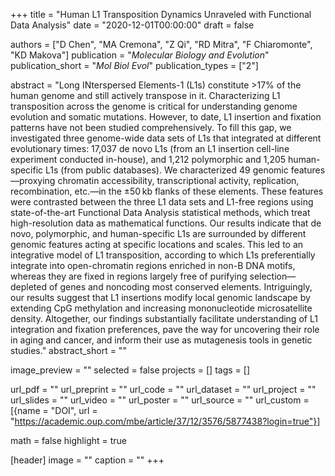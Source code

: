 +++
title = "Human L1 Transposition Dynamics Unraveled with Functional Data Analysis"
date = "2020-12-01T00:00:00"
draft = false

authors = ["D Chen", "MA Cremona", "Z Qi", "RD Mitra", "F Chiaromonte", "KD Makova"]
publication = "_Molecular Biology and Evolution_"
publication_short = "_Mol Biol Evol_"
publication_types = ["2"]

abstract = "Long INterspersed Elements-1 (L1s) constitute >17% of the human genome and still actively transpose in it. Characterizing L1 transposition across the genome is critical for understanding genome evolution and somatic mutations. However, to date, L1 insertion and fixation patterns have not been studied comprehensively. To fill this gap, we investigated three genome-wide data sets of L1s that integrated at different evolutionary times: 17,037 de novo L1s (from an L1 insertion cell-line experiment conducted in-house), and 1,212 polymorphic and 1,205 human-specific L1s (from public databases). We characterized 49 genomic features—proxying chromatin accessibility, transcriptional activity, replication, recombination, etc.—in the ±50 kb flanks of these elements. These features were contrasted between the three L1 data sets and L1-free regions using state-of-the-art Functional Data Analysis statistical methods, which treat high-resolution data as mathematical functions. Our results indicate that de novo, polymorphic, and human-specific L1s are surrounded by different genomic features acting at specific locations and scales. This led to an integrative model of L1 transposition, according to which L1s preferentially integrate into open-chromatin regions enriched in non-B DNA motifs, whereas they are fixed in regions largely free of purifying selection—depleted of genes and noncoding most conserved elements. Intriguingly, our results suggest that L1 insertions modify local genomic landscape by extending CpG methylation and increasing mononucleotide microsatellite density. Altogether, our findings substantially facilitate understanding of L1 integration and fixation preferences, pave the way for uncovering their role in aging and cancer, and inform their use as mutagenesis tools in genetic studies."
abstract_short = ""

image_preview = ""
selected = false
projects = []
tags = []

url_pdf = ""
url_preprint = ""
url_code = ""
url_dataset = ""
url_project = ""
url_slides = ""
url_video = ""
url_poster = ""
url_source = ""
url_custom = [{name = "DOI", url = "https://academic.oup.com/mbe/article/37/12/3576/5877438?login=true"}]

math = false
highlight = true

[header]
image = ""
caption = ""
+++
